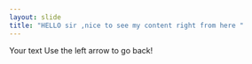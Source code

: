 ```yaml
---
layout: slide
title: "HELLO sir ,nice to see my content right from here "
---
```

Your text
Use the left arrow to go back!
